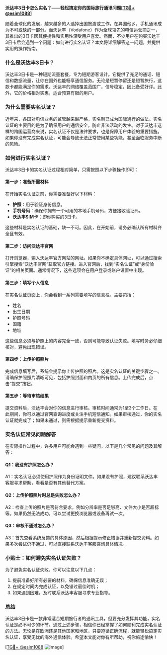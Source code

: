 **沃达丰3日卡怎么实名？——轻松搞定你的国际旅行通讯问题[[TG💪+ @esim1088](https://t.me/s/esim1088)]**

随着全球化的发展，越来越多的人选择出国旅游或工作。在异国他乡，手机通讯成为不可或缺的一部分。而沃达丰（Vodafone）作为全球领先的电信运营商之一，其推出的3日卡因其便捷性和实用性深受用户喜爱。然而，不少用户在购买沃达丰3日卡后会遇到一个问题：如何进行实名认证？本文将详细解答这一问题，并提供实用的操作指南。

### 什么是沃达丰3日卡？

沃达丰3日卡是一种短期流量套餐，专为短期游客设计。它提供了充足的通话、短信和数据流量，让你在国外也能畅享通信服务。无论是短暂停留还是短暂旅行，这款卡都能满足你的需求。沃达丰的网络覆盖范围广，信号稳定，因此备受好评。此外，它的价格相对实惠，适合预算有限的用户。

### 为什么需要实名认证？

近年来，各国对电信业务的监管越来越严格，实名制已成为国际通行的做法。实名认证的主要目的是为了确保用户的通信安全，防止非法活动的发生。对于沃达丰这样的跨国运营商来说，实名认证不仅是法律要求，也是保障用户体验的重要措施。如果你没有完成实名认证，可能会导致无法正常使用某些功能，甚至面临服务中断的风险。

### 如何进行实名认证？

沃达丰3日卡的实名认证过程相对简单，只需按照以下步骤操作即可：

#### 第一步：准备所需材料

在开始实名认证之前，你需要准备好以下材料：
- **护照**：用于验证身份信息。
- **手机号码**：确保你拥有一个可用的本地手机号码，方便接收验证码。
- **沃达丰SIM卡**：即你购买的3日卡。

这些材料是实名认证的基础，缺一不可。因此，在开始前，请务必确认所有材料齐全且有效。

#### 第二步：访问沃达丰官网

打开浏览器，输入沃达丰官方网站的网址。如果你不确定具体网址，可以通过搜索引擎搜索“沃达丰官网”获取官方链接。进入官网后，找到“实名认证”或“身份验证”的相关页面。通常情况下，这些选项会在用户登录或账户设置中出现。

#### 第三步：填写个人信息

在实名认证页面上，你会看到一系列需要填写的信息栏。主要包括：
- 姓名
- 出生日期
- 护照号码
- 国籍
- 地址

这些信息必须与护照上的内容完全一致，否则可能导致认证失败。填写时务必仔细核对，避免出现错误。

#### 第四步：上传护照照片

完成信息填写后，系统会提示你上传护照的照片。这是实名认证的关键步骤之一。请确保护照照片清晰可见，包括护照封面和内页的所有信息。上传完成后，点击“提交”按钮。

#### 第五步：等待审核结果

提交资料后，沃达丰会对你的信息进行审核。审核时间通常为1至3个工作日。在此期间，你可以通过官网查询进度或关注手机短信通知。如果审核通过，你的实名认证就完成了；如果未通过，则需根据提示重新提交资料。

### 实名认证常见问题解答

在实际操作过程中，许多用户可能会遇到一些疑问。以下是几个常见的问题及其解答：

#### Q1：我没有护照怎么办？

A1：实名认证必须使用护照作为身份证明文件。如果没有护照，建议联系沃达丰客服寻求帮助，看看是否有其他替代方案。

#### Q2：上传护照照片时总是失败怎么办？

A2：检查上传的照片是否符合要求，例如分辨率是否足够高、文件大小是否超标等。如果仍然无法成功，可以尝试更换浏览器或设备再试一次。

#### Q3：审核不通过怎么办？

A3：首先查看系统反馈的具体原因，然后根据提示修正错误并重新提交资料。如果多次尝试仍不通过，可以直接联系沃达丰客服咨询具体情况。

### 小贴士：如何避免实名认证失败？

为了避免实名认证失败，你可以注意以下几点：
1. 提前准备好所有必要的材料，确保信息准确无误；
2. 在规定时间内完成认证，以免错过最佳时机；
3. 如果遇到困难，及时联系沃达丰客服寻求专业指导。

### 总结

沃达丰3日卡是一款非常适合短期旅行者的通讯工具，但要充分发挥其功能，实名认证是必不可少的环节。通过上述步骤，相信你已经掌握了如何顺利完成实名认证的方法。无论是在欧洲还是其他国家和地区，只要遵循正确流程，就能轻松搞定实名认证，享受无忧的海外通信体验。希望本文能对你有所帮助，祝你旅途愉快！

[[TG💪+ @esim1088](https://t.me/s/esim1088) ![Image](https://i.postimg.cc/4NQfJmqS/Snipaste-2025-05-13-00-14-12.png)]